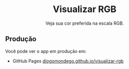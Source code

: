 <h1 align="center">Visualizar RGB</h1>

<p align="center">Veja sua cor preferida na escala RGB.</p>

## Produção

Você pode ver o app em produção em:
- GitHub Pages [diogomondego.github.io/visualizar-rgb](https://diogomondego.github.io/visualizar-rgb/)